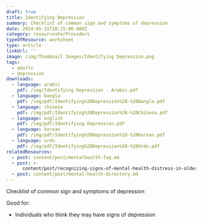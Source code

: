 ```yaml
---
draft: true
title: Identifying Depression
summary: Checklist of common sign and symptoms of depression
date: 2024-05-31T18:15:00.000Z
category: resourcesForProviders
typeOfResource: worksheet
type: article
linkUrl: ''
image: /img/Thumbnail Images/Identifying Depression.png
tags:
  - adults
  - depression
downloads:
  - language: arabic
    pdf: /img/Identifying Depression - Arabic.pdf
  - language: bangla
    pdf: /img/pdf/Identifying%20Depression%20-%20Bangla.pdf
  - language: chinese
    pdf: /img/pdf/Identifying%20Depression%20-%20Chinese.pdf
  - language: english
    pdf: /img/pdf/Identifying Depression.pdf
  - language: korean
    pdf: /img/pdf/Identifying%20Depression%20-%20Korean.pdf
  - language: urdu
    pdf: /img/pdf/Identifying%20Depression%20-%20Urdu.pdf
relatedResources:
  - post: content/post/mentalhealth-faq.md
  - post: >-
      content/post/recognizing-signs-of-mental-health-distress-in-older-adults.md
  - post: content/post/mental-health-directory.md
---
```


Checklist of common sign and symptoms of depression

Good for:

* Individuals who think they may have signs of depression

